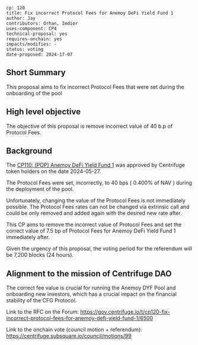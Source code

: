 ```
cp: 120
title: Fix incorrect Protocol Fees for Anemoy DeFi Yield Fund 1
author: Jay
contributors: Orhan, Imdior
uses-component: CP4
technical-proposal: yes
requires-onchain: yes
impacts/modifies: -
status: voting
date-proposed: 2024-17-07

```
## Short Summary

This proposal aims to fix incorrect Protocol Fees that were set during the onboarding of the pool


## High level objective

The objective of this proposal is remove incorrect value of 40 b.p of Protocol Fees.


## Background

The [CP110: (POP) Anemoy DeFi Yield Fund 1](https://gov.centrifuge.io/t/cp110-pop-anemoy-defi-yield-fund-1/6400 ) was approved by Centrifuge token holders on the date 2024-05-27. 

The Protocol Fees were set, incorrectly, to 40 bps ( 0.400% of NAV ) during the deployment of the pool.

Unfortunately, changing the value of the Protocol Fees is not immediately possible. The Protocol Fees rates can not be changed via extrinsic call and could be only removed and added again with the desired new rate after.

This CP aims to remove the incorrect value of Protocol Fees and set the correct value of 7.5 bp of Protocol Fees for Anemoy DeFi Yield Fund 1 immediately after.

Given the urgency of this proposal, the voting period for the referendum will be 7,200 blocks (24 hours).

## Alignment to the mission of Centrifuge DAO
The correct fee value is crucial for running the Anemoy DYF Pool and onboarding new investors, which has a crucial impact on the financial stability of the CFG Protocol.
 
 

Link to the RFC on the Forum:  https://gov.centrifuge.io/t/cp120-fix-incorrect-protocol-fees-for-anemoy-defi-yield-fund-1/6500

Link to the onchain vote (council motion + referendum): https://centrifuge.subsquare.io/council/motions/99
